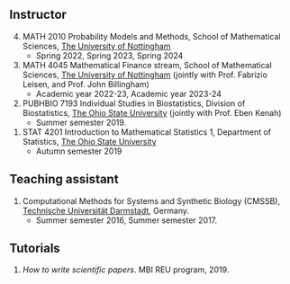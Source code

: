 
## Instructor
<ol reversed>
  <li>MATH 2010 Probability Models and Methods, School of Mathematical Sciences, <a href="https://www.nottingham.ac.uk/">The University of Nottingham</a>
    <ul>
      <li>Spring 2022, Spring 2023, Spring 2024</li>
    </ul>
  </li>
  <li>MATH 4045 Mathematical Finance stream, School of Mathematical Sciences, <a href="https://www.nottingham.ac.uk/">The University of Nottingham</a> (jointly with Prof. Fabrizio Leisen, and Prof. John Billingham)
    <ul>
      <li>Academic year 2022-23, Academic year 2023-24</li>
    </ul>
  </li>
  <li>PUBHBIO 7193 Individual Studies in Biostatistics, Division of Biostatistics, <a href="https://cph.osu.edu/biostatistics">The Ohio State University</a> (jointly with Prof. Eben Kenah)
    <ul>
      <li>Summer semester 2019.</li>
    </ul>
  </li>
  <li>STAT 4201 Introduction to Mathematical Statistics 1, Department of Statistics, <a href="https://cph.osu.edu/biostatistics">The Ohio State University</a>
    <ul>
      <li>Autumn semester 2019</li>
    </ul>
  </li>
</ol>


## Teaching assistant 
<ol reversed>
  <li>Computational Methods for Systems and Synthetic Biology (CMSSB), <a href="https://www.tu-darmstadt.de/index.en.jsp">Technische Universität Darmstadt</a>, Germany.
    <ul>
      <li>Summer semester 2016, Summer semester 2017.</li>
    </ul>
  </li>
</ol>

## Tutorials 
1. _How to write scientific papers_. MBI REU program, 2019. 

